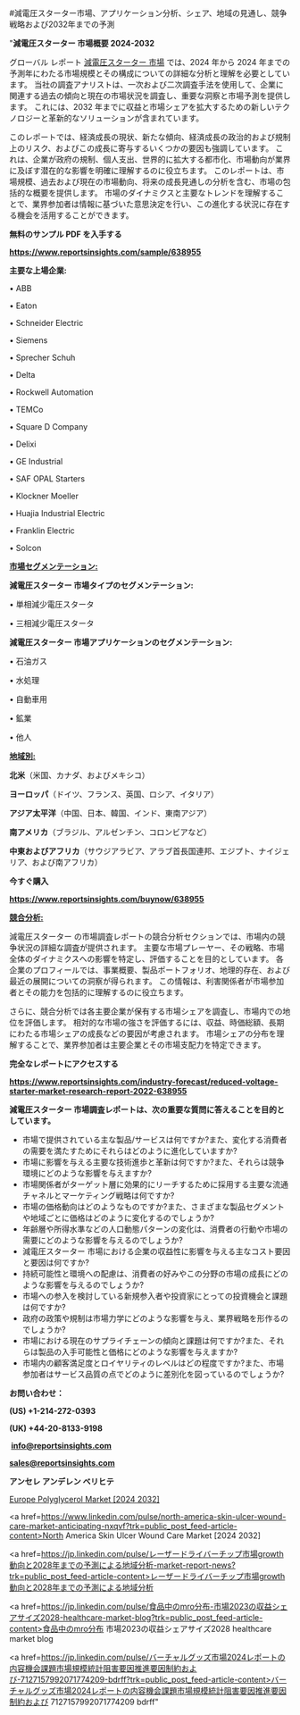#減電圧スターター市場、アプリケーション分析、シェア、地域の見通し、競争戦略および2032年までの予測

"<strong>減電圧スターター 市場概要 2024-2032</strong>

グローバル レポート <a href=https://www.reportsinsights.com/sample/638955>減電圧スターター 市場</a> では、2024 年から 2024 年までの予測年にわたる市場規模とその構成についての詳細な分析と理解を必要としています。 当社の調査アナリストは、一次および二次調査手法を使用して、企業に関連する過去の傾向と現在の市場状況を調査し、重要な洞察と市場予測を提供します。 これには、2032 年までに収益と市場シェアを拡大​​するための新しいテクノロジーと革新的なソリューションが含まれています。

このレポートでは、経済成長の現状、新たな傾向、経済成長の政治的および規制上のリスク、およびこの成長に寄与するいくつかの要因も強調しています。 これは、企業が政府の規制、個人支出、世界的に拡大する都市化、市場動向が業界に及ぼす潜在的な影響を明確に理解するのに役立ちます。 このレポートは、市場規模、過去および現在の市場動向、将来の成長見通しの分析を含む、市場の包括的な概要を提供します。 市場のダイナミクスと主要なトレンドを理解することで、業界参加者は情報に基づいた意思決定を行い、この進化する状況に存在する機会を活用することができます。

<strong><b>無料のサンプル PDF を入手する</b></strong>

<a href=https://www.reportsinsights.com/sample/638955><strong><u>https://www.reportsinsights.com/sample/638955</u></strong></a>

<strong>主要な上場企業:</strong>

• ABB

• Eaton

• Schneider Electric

• Siemens

• Sprecher Schuh

• Delta

• Rockwell Automation

• TEMCo

• Square D Company

• Delixi

• GE Industrial

• SAF OPAL Starters

• Klockner Moeller

• Huajia Industrial Electric

• Franklin Electric

• Solcon

<strong><u>市場セグメンテーション</u></strong><strong><u>:</u></strong>

<strong>減電圧スターター 市場タイプのセグメンテーション:</strong>

• 単相減少電圧スタータ

• 三相減少電圧スタータ

<strong>減電圧スターター 市場アプリケーションのセグメンテーション:</strong>

• 石油ガス

• 水処理

• 自動車用

• 鉱業

• 他人

<strong><u>地域別</u></strong><strong><u>:</u></strong>

<strong>北米</strong>（米国、カナダ、およびメキシコ）

<strong>ヨーロッパ</strong>（ドイツ、フランス、英国、ロシア、イタリア）

<strong>アジア太平洋</strong>（中国、日本、韓国、インド、東南アジア）

<strong>南アメリカ</strong>（ブラジル、アルゼンチン、コロンビアなど）

<strong>中東およびアフリカ</strong>（サウジアラビア、アラブ首長国連邦、エジプト、ナイジェリア、および南アフリカ）

<strong>今すぐ購入</strong>

<a href=https://www.reportsinsights.com/buynow/638955><strong><u>https://www.reportsinsights.com/buynow/638955</u></strong></a>

<strong><u>競合分析:</u></strong>

減電圧スターター の市場調査レポートの競合分析セクションでは、市場内の競争状況の詳細な調査が提供されます。 主要な市場プレーヤー、その戦略、市場全体のダイナミクスへの影響を特定し、評価することを目的としています。 各企業のプロフィールでは、事業概要、製品ポートフォリオ、地理的存在、および最近の展開についての洞察が得られます。 この情報は、利害関係者が市場参加者とその能力を包括的に理解するのに役立ちます。

さらに、競合分析では各主要企業が保有する市場シェアを調査し、市場内での地位を評価します。 相対的な市場の強さを評価するには、収益、時価総額、長期にわたる市場シェアの成長などの要因が考慮されます。 市場シェアの分布を理解することで、業界参加者は主要企業とその市場支配力を特定できます。

<strong>完全なレポートにアクセスする</strong>

<a href=https://www.reportsinsights.com/industry-forecast/reduced-voltage-starter-market-research-report-2022-638955><strong><u><b>https://www.reportsinsights.com/industry-forecast/reduced-voltage-starter-market-research-report-2022-638955</b></u></strong></a>

<strong><b>減電圧スターター 市場調査レポートは、次の重要な質問に答えることを目的としています。</b></strong>
<ul>
  <li>市場で提供されている主な製品/サービスは何ですか?また、変化する消費者の需要を満たすためにそれらはどのように進化していますか?</li>
  <li>市場に影響を与える主要な技術進歩と革新は何ですか?また、それらは競争環境にどのような影響を与えますか?</li>
  <li>市場関係者がターゲット層に効果的にリーチするために採用する主要な流通チャネルとマーケティング戦略は何ですか?</li>
  <li>市場の価格動向はどのようなものですか?また、さまざまな製品セグメントや地域ごとに価格はどのように変化するのでしょうか?</li>
  <li>年齢層や所得水準などの人口動態パターンの変化は、消費者の行動や市場の需要にどのような影響を与えるのでしょうか?</li>
  <li>減電圧スターター 市場における企業の収益性に影響を与える主なコスト要因と要因は何ですか?</li>
  <li>持続可能性と環境への配慮は、消費者の好みやこの分野の市場の成長にどのような影響を与えるのでしょうか?</li>
  <li>市場への参入を検討している新規参入者や投資家にとっての投資機会と課題は何ですか?</li>
  <li>政府の政策や規制は市場力学にどのような影響を与え、業界戦略を形作るのでしょうか?</li>
  <li>市場における現在のサプライチェーンの傾向と課題は何ですか?また、それらは製品の入手可能性と価格にどのような影響を与えますか?</li>
  <li>市場内の顧客満足度とロイヤリティのレベルはどの程度ですか?また、市場参加者はサービス品質の点でどのように差別化を図っているのでしょうか?</li>
</ul>
<strong>お問い合わせ：</strong>

<strong>(US) +1-214-272-0393</strong>

<strong>(UK) +44-20-8133-9198</strong>

<strong> </strong><a href=info@reportsinsights.com><strong><u>info@reportsinsights.com</u></strong></a>

<a href=sales@reportsinsights.com><strong><u>sales@reportsinsights.com</u></strong></a>

<strong>アンセレ アンデレン ベリヒテ</strong>

<a href=https://www.linkedin.com/pulse/europe-polyglycerol-markets-2024-comprehensive-yqlbf/>Europe Polyglycerol Market [2024 2032]</a>

<a href=https://www.linkedin.com/pulse/north-america-skin-ulcer-wound-care-market-anticipating-nxqvf?trk=public_post_feed-article-content>North America Skin Ulcer Wound Care Market [2024 2032]</a>

<a href=https://jp.linkedin.com/pulse/レーザードライバーチップ市場growth動向と2028年までの予測による地域分析-market-report-news?trk=public_post_feed-article-content>レーザードライバーチップ市場growth動向と2028年までの予測による地域分析</a>

<a href=https://jp.linkedin.com/pulse/食品中のmro分布-市場2023の収益シェアサイズ2028-healthcare-market-blog?trk=public_post_feed-article-content>食品中のmro分布 市場2023の収益シェアサイズ2028 healthcare market blog</a>

<a href=https://jp.linkedin.com/pulse/バーチャルグッズ市場2024レポートの内容機会課題市場規模統計阻害要因推進要因制約および-7127157992071774209-bdrff?trk=public_post_feed-article-content>バーチャルグッズ市場2024レポートの内容機会課題市場規模統計阻害要因推進要因制約および 7127157992071774209 bdrff</a>"
